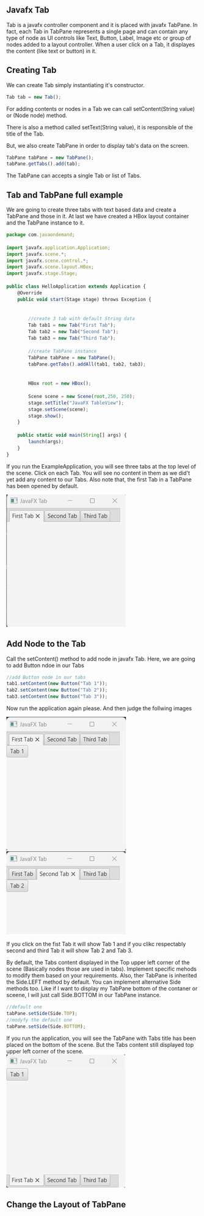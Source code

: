 ## Javafx Tab

Tab is a javafx controller component and it is placed with javafx TabPane. In fact, each Tab in TabPane represents a single page and can contain any type of node as UI controls like Text, Button, Label, Image etc or group of nodes added to a layout controller. When a user click on a Tab, it displayes the content (like text or button) in it.

## Creating Tab

We can create Tab simply instantiating it's constructor.

```js
Tab tab = new Tab();
```

For adding contents or nodes in a Tab we can call setContent(String value) or (Node node) method. 

There is also a method called setText(String value), it is responsible of the title of the Tab.

But, we also create TabPane in order to display tab's data on the screen.

```js
TabPane tabPane = new TabPane();
tabPane.getTabs().add(tab);
```
The TabPane can accepts a single Tab or list of Tabs.

## Tab and TabPane full example 

We are going to create three tabs with text based data and create a TabPane and those in it. At last we have created a HBox layout container and the TabPane instance to it.

```js
package com.javaondemand;

import javafx.application.Application;
import javafx.scene.*;
import javafx.scene.control.*;
import javafx.scene.layout.HBox;
import javafx.stage.Stage;

public class HelloApplication extends Application {
    @Override
    public void start(Stage stage) throws Exception {


        //create 3 tab with default String data
        Tab tab1 = new Tab("First Tab");
        Tab tab2 = new Tab("Second Tab");
        Tab tab3 = new Tab("Third Tab");

        //create TabPane instance
        TabPane tabPane = new TabPane();
        tabPane.getTabs().addAll(tab1, tab2, tab3);


        HBox root = new HBox();

        Scene scene = new Scene(root,250, 250);
        stage.setTitle("JavaFX TableView");
        stage.setScene(scene);
        stage.show();
    }

    public static void main(String[] args) {
        launch(args);
    }
}

```

If you run the ExampleApplication, you will see three tabs at the top level of the scene. Click on each Tab. You will see no content in them as we did't yet add any content to our Tabs. Also note that, the first Tab in a TabPane has been opened by default.

![Alt text](img-1.jpg)

## Add Node to the Tab

Call the setContent() method to add node in javafx Tab. Here, we are going to add Button ndoe in our Tabs

```js
//add Button node in our tabs
tab1.setContent(new Button("Tab 1"));
tab2.setContent(new Button("Tab 2"));
tab3.setContent(new Button("Tab 3"));
```

Now run the application again please. And then judge the follwing images

![Alt text](img-2.jpg) ![Alt text](img-3.jpg)

If you click on the fist Tab it will show Tab 1 and if you clikc respectably second and third Tab it will show Tab 2 and Tab 3. 

By default, the Tabs content displayed in the Top upper left corner of the scene (Basically nodes those are used in tabs). Implement specific mehods to modify them based on your requirements. Also, ther TabPane is inherited the Side.LEFT method by default. You can implement alternative Side methods too. Like if I want to display my TabPane bottom of the contaner or sceene, I will just call Side.BOTTOM in our TabPane instance. 

```js
//default one
tabPane.setSide(Side.TOP);
//modyfy the default one
tabPane.setSide(Side.BOTTOM);
```
If you run the application, you will see the TabPane with Tabs title has been placed on the bottom of the scene. But the Tabs content still displayed top upper left corner of the scene.
![Alt text](img-4.jpg)


## Change the Layout of TabPane
